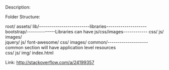 Description:


Folder Structure:

root/
	assets/
		lib/-------------------------libraries--------------------
			bootstrap/--------------Libraries can have js/css/images------------
				css/
				js/
				images/  
			jquery/
				js/
			font-awesome/
				css/
				images/
		common/--------------------common section will have application level resources             
			css/
			js/
			img/
index.html

Link:
http://stackoverflow.com/a/24199357